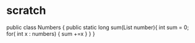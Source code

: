 # scratch


public class Numbers {
    public static long sum(List<Integers> number){
        int sum = 0;
        for( int x : numbers) {
            sum +=x 
        }
    }
}
